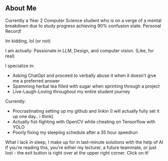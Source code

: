 ## About Me

Currently a Year 2 Computer Science student who is on a verge of a mental breakdown due to study progress achieving 90% confusion state. Personal Record!

Im kidding, lol (or not)

I am actually:
Passionate in LLM, Design, and computer vision. (Like, for real)

I specialize in:
- Asking ChatGpt and proceed to verbally abuse it when it doesn't give me a preferred answer
- Spamming herbal tea filled with sugar when sprinting through a project
- Live-Laugh-Loving throughout my entire student journey

Currently:
- Procrastinating setting up my github and linkin (I will actually fully set it up one day.. i think)
- Actually fist-fighting with OpenCV while cheating on Tensorflow with YOLO
- Poorly fixing my sleeping schedule after a 35 hour speedrun

What I lack in sleep, I make up for in last-minute solutions with the help of AI
If you’re reading this, you’re either my lecturer, a future teammate, or just lost - the exit button is right over at the upper right corner. Click on it! 
